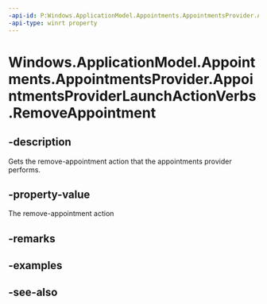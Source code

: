 ```yaml
---
-api-id: P:Windows.ApplicationModel.Appointments.AppointmentsProvider.AppointmentsProviderLaunchActionVerbs.RemoveAppointment
-api-type: winrt property
---
```


<!-- Property syntax
public string RemoveAppointment { get; }
-->

# Windows.ApplicationModel.Appointments.AppointmentsProvider.AppointmentsProviderLaunchActionVerbs.RemoveAppointment

## -description
Gets the remove-appointment action that the appointments provider performs.

## -property-value
The remove-appointment action

## -remarks

## -examples

## -see-also
